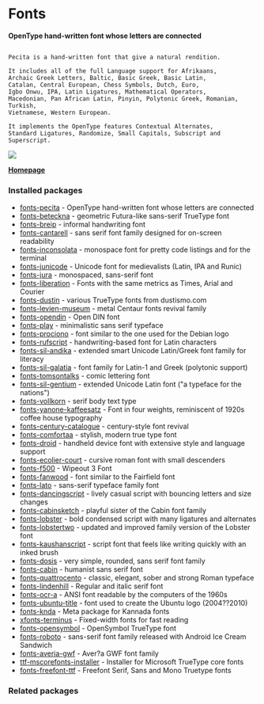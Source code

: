 # Fonts

__OpenType hand-written font whose letters are connected__

```

Pecita is a hand-written font that give a natural rendition.

It includes all of the full Language support for Afrikaans,
Archaic Greek Letters, Baltic, Basic Greek, Basic Latin,
Catalan, Central European, Chess Symbols, Dutch, Euro,
Igbo Onwu, IPA, Latin Ligatures, Mathematical Operators,
Macedonian, Pan African Latin, Pinyin, Polytonic Greek, Romanian, Turkish,
Vietnamese, Western European.

It implements the OpenType features Contextual Alternates,
Standard Ligatures, Randomize, Small Capitals, Subscript and
Superscript.

```

![](https://screenshots.debian.net/thumbnail/fonts-pecita/)


 **[Homepage](http://pecita.eu)**

### Installed packages

* [fonts-pecita](https://packages.debian.org/jessie/fonts-pecita) - OpenType hand-written font whose letters are connected
* [fonts-beteckna](https://packages.debian.org/jessie/fonts-beteckna) - geometric Futura-like sans-serif TrueType font
* [fonts-breip](https://packages.debian.org/jessie/fonts-breip) - informal handwriting font
* [fonts-cantarell](https://packages.debian.org/jessie/fonts-cantarell) - sans serif font family designed for on-screen readability
* [fonts-inconsolata](https://packages.debian.org/jessie/fonts-inconsolata) - monospace font for pretty code listings and for the terminal
* [fonts-junicode](https://packages.debian.org/jessie/fonts-junicode) - Unicode font for medievalists (Latin, IPA and Runic)
* [fonts-jura](https://packages.debian.org/jessie/fonts-jura) - monospaced, sans-serif font
* [fonts-liberation](https://packages.debian.org/jessie/fonts-liberation) - Fonts with the same metrics as Times, Arial and Courier
* [fonts-dustin](https://packages.debian.org/jessie/fonts-dustin) - various TrueType fonts from dustismo.com
* [fonts-levien-museum](https://packages.debian.org/jessie/fonts-levien-museum) - metal Centaur fonts revival family
* [fonts-opendin](https://packages.debian.org/jessie/fonts-opendin) - Open DIN font
* [fonts-play](https://packages.debian.org/jessie/fonts-play) - minimalistic sans serif typeface
* [fonts-prociono](https://packages.debian.org/jessie/fonts-prociono) - font similar to the one used for the Debian logo
* [fonts-rufscript](https://packages.debian.org/jessie/fonts-rufscript) - handwriting-based font for Latin characters
* [fonts-sil-andika](https://packages.debian.org/jessie/fonts-sil-andika) - extended smart Unicode Latin/Greek font family for literacy
* [fonts-sil-galatia](https://packages.debian.org/jessie/fonts-sil-galatia) - font family for Latin-1 and Greek (polytonic support)
* [fonts-tomsontalks](https://packages.debian.org/jessie/fonts-tomsontalks) - comic lettering font
* [fonts-sil-gentium](https://packages.debian.org/jessie/fonts-sil-gentium) - extended Unicode Latin font ("a typeface for the nations")
* [fonts-vollkorn](https://packages.debian.org/jessie/fonts-vollkorn) - serif body text type
* [fonts-yanone-kaffeesatz](https://packages.debian.org/jessie/fonts-yanone-kaffeesatz) - Font in four weights, reminiscent of 1920s coffee house typography
* [fonts-century-catalogue](https://packages.debian.org/jessie/fonts-century-catalogue) - century-style font revival
* [fonts-comfortaa](https://packages.debian.org/jessie/fonts-comfortaa) - stylish, modern true type font
* [fonts-droid](https://packages.debian.org/jessie/fonts-droid) - handheld device font with extensive style and language support
* [fonts-ecolier-court](https://packages.debian.org/jessie/fonts-ecolier-court) - cursive roman font with small descenders
* [fonts-f500](https://packages.debian.org/jessie/fonts-f500) - Wipeout 3 Font
* [fonts-fanwood](https://packages.debian.org/jessie/fonts-fanwood) - font similar to the Fairfield font
* [fonts-lato](https://packages.debian.org/jessie/fonts-lato) - sans-serif typeface family font
* [fonts-dancingscript](https://packages.debian.org/jessie/fonts-dancingscript) - lively casual script with bouncing letters and size changes
* [fonts-cabinsketch](https://packages.debian.org/jessie/fonts-cabinsketch) - playful sister of the Cabin font family
* [fonts-lobster](https://packages.debian.org/jessie/fonts-lobster) - bold condensed script with many ligatures and alternates
* [fonts-lobstertwo](https://packages.debian.org/jessie/fonts-lobstertwo) - updated and improved family version of the Lobster font
* [fonts-kaushanscript](https://packages.debian.org/jessie/fonts-kaushanscript) - script font that feels like writing quickly with an inked brush
* [fonts-dosis](https://packages.debian.org/jessie/fonts-dosis) - very simple, rounded, sans serif font family
* [fonts-cabin](https://packages.debian.org/jessie/fonts-cabin) - humanist sans serif font
* [fonts-quattrocento](https://packages.debian.org/jessie/fonts-quattrocento) - classic, elegant, sober and strong Roman typeface
* [fonts-lindenhill](https://packages.debian.org/jessie/fonts-lindenhill) - Regular and italic serif font
* [fonts-ocr-a](https://packages.debian.org/jessie/fonts-ocr-a) - ANSI font readable by the computers of the 1960s
* [fonts-ubuntu-title](https://packages.debian.org/jessie/fonts-ubuntu-title) - font used to create the Ubuntu logo (2004??2010)
* [fonts-knda](https://packages.debian.org/jessie/fonts-knda) - Meta package for Kannada fonts
* [xfonts-terminus](https://packages.debian.org/jessie/xfonts-terminus) - Fixed-width fonts for fast reading
* [fonts-opensymbol](https://packages.debian.org/jessie/fonts-opensymbol) - OpenSymbol TrueType font
* [fonts-roboto](https://packages.debian.org/jessie/fonts-roboto) - sans-serif font family released with Android Ice Cream Sandwich
* [fonts-averia-gwf](https://packages.debian.org/jessie/fonts-averia-gwf) - Aver?a GWF font family
* [ttf-mscorefonts-installer](https://packages.debian.org/jessie/ttf-mscorefonts-installer) - Installer for Microsoft TrueType core fonts
* [fonts-freefont-ttf](https://packages.debian.org/jessie/fonts-freefont-ttf) - Freefont Serif, Sans and Mono Truetype fonts

### Related packages

<sub>  </sub>
